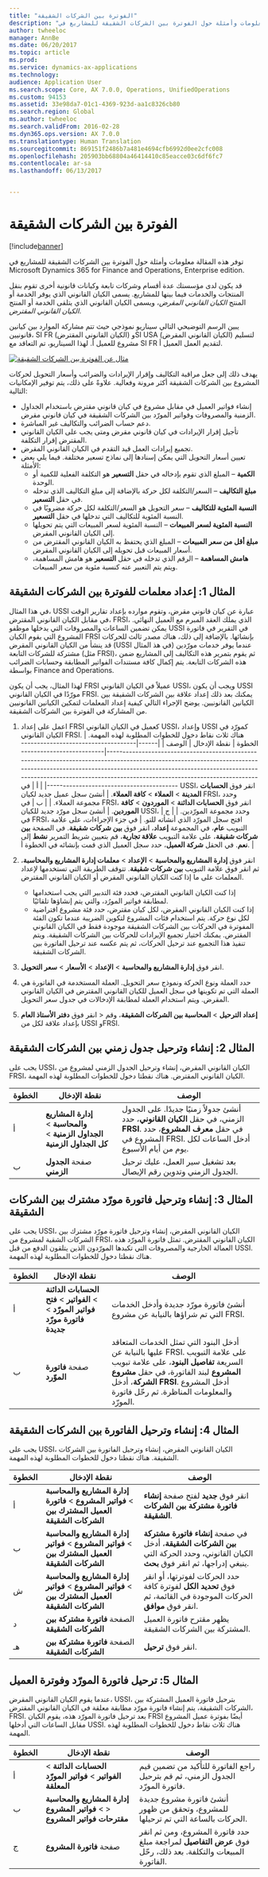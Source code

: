 ```yaml
---
title: "الفوترة بين الشركات الشقيقة"
description: "توفر هذه المقالة معلومات وأمثلة حول الفوترة بين الشركات الشقيقة للمشاريع في Microsoft Dynamics 365 for Finance and Operations, Enterprise edition."
author: twheeloc
manager: AnnBe
ms.date: 06/20/2017
ms.topic: article
ms.prod: 
ms.service: dynamics-ax-applications
ms.technology: 
audience: Application User
ms.search.scope: Core, AX 7.0.0, Operations, UnifiedOperations
ms.custom: 94153
ms.assetid: 33e98da7-01c1-4369-923d-aa1c8326cb80
ms.search.region: Global
ms.author: twheeloc
ms.search.validFrom: 2016-02-28
ms.dyn365.ops.version: AX 7.0.0
ms.translationtype: Human Translation
ms.sourcegitcommit: 869151f2486b7a481e4694cfb6992d0ee2cfc008
ms.openlocfilehash: 205903bb68804a46414410c85eacce03c6df6fc7
ms.contentlocale: ar-sa
ms.lasthandoff: 06/13/2017


---
```


# <a name="intercompany-invoicing"></a>الفوترة بين الشركات الشقيقة

[!include[banner](../includes/banner.md)]


توفر هذه المقالة معلومات وأمثلة حول الفوترة بين الشركات الشقيقة للمشاريع في Microsoft Dynamics 365 for Finance and Operations, Enterprise edition.

قد يكون لدى مؤسستك عدة أقسام وشركات تابعة وكيانات قانونية أخرى تقوم بنقل المنتجات والخدمات فيما بينها للمشاريع. يسمى الكيان القانوني الذي يوفر الخدمة أو المنتج *الكيان القانوني المقرض*، ويسمى الكيان القانوني الذي يتلقى الخدمة أو المنتج *الكيان القانوني المقترض*. 

يبين الرسم التوضيحي التالي سيناريو نموذجي حيث تتم مشاركة الموارد بين كيانين قانونيين، SI FR (الكيان القانوني المقترض‬) وSI USA (الكيان القانوني المقرض) لتسليم مشروع للعميل أ. لهذا السيناريو، تم التعاقد مع SI FR لتقديم العمل العميل أ. 

[![مثال عن الفوترة بين الشركات الشقيقة](./media/interco.invoicing-01.jpg)](./media/interco.invoicing-01.jpg) 

يهدف ذلك إلى جعل مراقبة التكاليف وإقرار الإيرادات والضرائب وأسعار التحويل لحركات المشروع بين الشركات الشقيقة أكثر مرونة وفعالية. علاوةً على ذلك، يتم توفير الإمكانيات التالية:

-   إنشاء فواتير العميل في مقابل مشروع في كيان قانوني مقترض باستخدام الجداول الزمنية والمصروفات وفواتير المورّد بين الشركات الشقيقة في كيان قانوني مقرض.
-   دعم حساب الضرائب والتكاليف غير المباشرة.
-   تأجيل إقرار الإيرادات في كيان قانوني مقرض ومتى يجب على الكيان القانوني المقترض إقرار التكلفة.
-   تجميع إيرادات العمل قيد التقدم في الكيان القانوني المقرض.
-   تعيين أسعار التحويل التي يمكن إسنادها إلى نماذج تسعير مختلفة. فيما يلي بعض الأمثلة:
    -   **الكمية** – المبلغ الذي تقوم بإدخاله في حقل **التسعير** هو التكلفة الفعلية للكمية أو الوحدة.
    -   **مبلغ التكاليف** – السعر/التكلفة لكل حركة بالإضافة إلى مبلغ التكاليف الذي تدخله في حقل **التسعير**.
    -   **النسبة المئوية للتكاليف‬** – سعر التحويل هو السعر/التكلفة لكل حركة مضروبًا في النسبة المئوية للتكاليف‬ التي تدخلها في حقل **التسعير**.
    -   **النسبة المئوية لسعر المبيعات‬** – النسبة المئوية لسعر المبيعات‬ التي يتم تحويلها إلى الكيان القانوني المقرض.
    -   **مبلغ أقل من سعر المبيعات‬** – المبلغ الذي يحتفظ به الكيان القانوني المقترض من أسعار المبيعات قبل تحويله إلى الكيان القانوني المقرض.
    -   **هامش المساهمة** – الرقم الذي تدخله في حقل **التسعير** هو هامش المساهمة، ويتم يتم التعبير عنه كنسبة مئوية من سعر المبيعات.

## <a name="example-1-set-up-parameters-for-intercompany-invoicing"></a>المثال 1: إعداد معلمات للفوترة بين الشركات الشقيقة
في هذا المثال، USSI عبارة عن كيان قانوني مقرض، وتقوم موارده بإعداد تقارير الوقت في مقابل الكيان القانوني المقترض، FRSI، الذي يملك العقد المبرم مع العميل النهائي. يمكن تضمين الساعات والمصروفات التي يدخلها موظفو USSI في التقرير في فاتورة المشروع التي يقوم الكيان FRSI بإنشائها. بالإضافة إلى ذلك، هناك مصدر ثالث للحركات قد ينشأ من الكيان القانوني المقرض (USSI في هذ المثال) عندما يوفر خدمات مورّدين مشتركة للشركات التابعة (مثل FRSI)، ثم يقوم بتمرير هذه التكاليف إلى المشاريع ضمن هذه الشركات التابعة. يتم إكمال كافة مستندات الفواتير المطابقة وحسابات الضرائب بواسطة Finance and Operations. 

لهذا المثال، يجب أن يكون FRSI عميلاً في الكيان القانوني USSI، ويجب أن يكون USSI مورّدًا في الكيان القانوني FRSI. يمكنك بعد ذلك إعداد علاقة بين الشركات الشقيقة بين الكيانين القانونيين. يوضح الإجراء التالي كيفية إعداد المعلمات لتمكين الكيانين القانونيين من المشاركة في الفوترة بين الشركات الشقيقة.

1.  اعمل على إعداد FRSI كعميل في الكيان القانوني USSI، وإعداد USSI كمورّد في الكيان القانوني FRSI. هناك ثلاث نقاط دخول للخطوات المطلوبة لهذه المهمة.
    | الخطوة | نقطة الإدخال                                                                       | ‏‏الوصف   |
    |------|-----------------------------------------------------------------------------------|-------------------------------------------------------------------------------------------------------------------------------------------------------------------------------------------------------------------------------------------------------------------------------------------------|
    | أ    | في USSI، انقر فوق **الحسابات المدينة** &gt; **العملاء** &gt; **كافة العملاء**. | أنشئ سجل عميل جديد لكيان FRSI، وحدد مجموعة العملاء.                                                                                                                                                                                                                           |
    | ب    | في FRSI، انقر فوق **الحسابات الدائنة** &gt; **الموردون** &gt; **كافة الموردين**.        | أنشئ سجل مورّد جديد للكيان USSI، وحدد مجموعة المورّدين.                                                                                                                                                                                                                               |
    | ج    | في FRSI، افتح سجل المورّد الذي أنشأته للتو.                            | في جزء الإجراءات، على علامة التبويب **عام**، في المجموعة **إعداد**، انقر فوق **بين شركات شقيقة**. في الصفحة **بين شركات شقيقة**، على علامة التبويب **علاقة تجارية**، قم بتعيين شريط التمرير **نشط** إلى **نعم**. في الحقل **شركة العميل**، حدد سجل العميل الذي قمت بإنشائه في الخطوة أ. |

2.  انقر فوق **إدارة المشاريع والمحاسبة** &gt; **الإعداد** &gt; **معلمات إدارة المشاريع والمحاسبة**، ثم انقر فوق علامة التبويب **بين شركات شقيقة**. تتوقف الطريقة التي تستخدمها لإعداد المعلمات على ما إذا كنت الكيان القانوني المقرض أو الكيان القانوني المقترض.
    -   إذا كنت الكيان القانوني المقترض، فحدد فئة التدبير التي يجب استخدامها لمطابقة فواتير المورُد، والتي يتم إنشاؤها تلقائيًا.
    -   إذا كنت الكيان القانوني المقرض، لكل كيان مقترض، حدد فئة مشروع افتراضية لكل نوع حركة. يتم استخدام فئات المشروع لتكوين الضريبة عندما تكون الفئة المفوترة في الحركات بين الشركات الشقيقة موجودة فقط في الكيان القانوني المقترض. يمكنك اختيار تجميع الإيرادات للحركات بين الشركات الشقيقة. ويتم تنفيذ هذا التجميع عند ترحيل الحركات، ثم يتم عكسه عند ترحيل الفاتورة بين الشركات الشقيقة.

3.  انقر فوق **إدارة المشاريع والمحاسبة** &gt; **الإعداد** &gt; **الأسعار** &gt; **سعر التحويل**.
4.  حدد العملة ونوع الحركة ونموذج سعر التحويل. العملة المستخدمة في الفاتورة هي العملة التي تم تكوينها في سجل العميل للكيان القانوني المقترض في الكيان القانوني المقرض. ويتم استخدام العملة لمطابقة الإدخالات في جدول سعر التحويل.
5.  انقر فوق **دفتر الأستاذ العام** &gt; **‎إعداد الترحيل** &gt; **المحاسبة بين الشركات الشقيقة**، وقم بإعداد علاقة لكل من USSI وFRSI.

## <a name="example-2-create-and-post-an-intercompany-timesheet"></a>المثال 2: إنشاء وترحيل جدول زمني بين الشركات الشقيقة
يجب على USSI، الكيان القانوني المقرض، إنشاء وترحيل الجدول الزمني لمشروع من FRSI، الكيان القانوني المقترض. هناك نقطتا دخول للخطوات المطلوبة لهذه المهمة.

| الخطوة | نقطة الإدخال                                                                       | ‏‏الوصف                                                                                                                                                                                       |
|------|-----------------------------------------------------------------------------------|---------------------------------------------------------------------------------------------------------------------------------------------------------------------------------------------------|
| أ    | **إدارة المشاريع والمحاسبة‬** &gt; **الجداول الزمنية** &gt; **كل الجداول الزمنية** | أنشئ جدولاً زمنيًا جديدًا. على الجدول الزمني، في حقل **الكيان القانوني**، حدد **FRSI**. في حقل **معرف المشروع**، حدد المشروع في FRSI. أدخل الساعات لكل يوم من أيام الأسبوع. |
| ب    | صفحة **الجدول الزمني**                                                                | بعد تشغيل سير العمل، عليك ترحيل الجدول الزمني وتدوين رقم الإيصال.                                                                                                               |

## <a name="example-3-create-and-post-an-intercompany-vendor-invoice"></a>المثال 3: إنشاء وترحيل فاتورة مورّد مشترك بين الشركات الشقيقة
يجب على USSI، الكيان القانوني المقرض، إنشاء وترحيل فاتورة مورّد مشترك بين الشركات الشقية لمشروع من FRSI، الكيان القانوني المقترض. تمثل فاتورة المورّد هذه العمالة الخارجية والمصروفات التي تكبدها المورّدون الذين يتلقون الدفع من قبل USSI. هناك نقطتا دخول للخطوات المطلوبة لهذه المهمة.

| الخطوة | نقطة الإدخال                                                                                      | ‏‏الوصف                                                                                                                                                                                                                                                                          |
|------|--------------------------------------------------------------------------------------------------|--------------------------------------------------------------------------------------------------------------------------------------------------------------------------------------------------------------------------------------------------------------------------------------|
| أ    | **الحسابات الدائنة** &gt; **الفواتير** &gt; **‏‫فتح فواتير المورّد‬** &gt; **فاتورة مورّد جديدة** | أنشئ فاتورة مورّد جديدة وأدخل الخدمات التي تم شراؤها بالنيابة عن مشروع FRSI.                                                                                                                                                                                  |
| ب    | صفحة **فاتورة الموّرد**                                                                      | أدخل البنود التي تمثل الخدمات المتعاقد عليها بالنيابة عن FRSI. على علامة التبويب السريعة **تفاصيل البنود**، على علامة تبويب **المشروع** لبند الفاتورة، في حقل **مشروع الشركة**، أدخل **FRSI**. أدخل المشروع والمعلومات المناظرة. ثم رحّل فاتورة المورّد. |

## <a name="example-4-create-and-post-the-intercompany-invoice"></a>المثال 4: إنشاء وترحيل الفاتورة بين الشركات الشقيقة
يجب على USSI، الكيان القانوني المقرض، إنشاء وترحيل الفاتورة بين الشركات الشقيقة. هناك نقطتا دخول للخطوات المطلوبة لهذه المهمة.

| الخطوة | نقطة الإدخال                                                                                             | ‏‏الوصف                                                                                                                                      |
|------|---------------------------------------------------------------------------------------------------------|--------------------------------------------------------------------------------------------------------------------------------------------------|
| أ    | **إدارة المشاريع والمحاسبة** &gt; **فواتير المشروع** &gt; **‏‫فاتورة العميل المشترك بين الشركات الشقيقة**  | انقر فوق **جديد** لفتح صفحة **إنشاء فاتورة مشتركة بين الشركات الشقيقة‬**.                                                                                  |
| ب    | **إدارة المشاريع والمحاسبة** &gt; **فواتير المشروع** &gt; **فواتير العميل المشترك بين الشركات الشقيقة** | في صفحة **إنشاء فاتورة مشتركة بين الشركات الشقيقة‬**، أدخل الكيان القانوني، وحدد الحركة التي ينبغي إدراجها، ثم انقر فوق **بحث**. |
| ش    | **إدارة المشاريع والمحاسبة** &gt; **فواتير المشروع** &gt; **فواتير العميل المشترك بين الشركات الشقيقة** | حدد الحركات لفوترتها، أو انقر فوق **تحديد الكل** لفوترة كافة الحركات الموجودة في القائمة، ثم انقر فوق **موافق**.                  |
| د    | الصفحة **فاتورة مشتركة بين الشركات الشقيقة**                                                                       | يظهر مقترح فاتورة العميل المشتركة بين الشركات الشقيقة.                                                                                             |
| هـ    | الصفحة **فاتورة مشتركة بين الشركات الشقيقة**                                                                       | انقر فوق **ترحيل**.                                                                                                                                  |

## <a name="example-5-post-the-vendor-invoice-and-invoice-the-customer"></a>المثال 5: ترحيل فاتورة المورّد وفوترة العميل
عندما يقوم الكيان القانوني المقرض، USSI، بترحيل فاتورة العميل المشتركة بين الشركات الشقيقة، يتم إنشاء فاتورة مورّد مطابقة معلقة في الكيان القانوني المقترض، FRSI. بعد ترحيل فاتورة المورّد هذه، يقوم الكيان FRSI أيضًا بفوترة عميل المشروع مقابل الساعات التي أدخلها USSI. هناك ثلاث نقاط دخول للخطوات المطلوبة لهذه المهمة.

| الخطوة | نقطة الإدخال                                                                                        | ‏‏الوصف                                                                                                             |
|------|----------------------------------------------------------------------------------------------------|-------------------------------------------------------------------------------------------------------------------------|
| أ    | **الحسابات الدائنة** &gt; **الفواتير** &gt; **فواتير المورّد المعلقة**                            | راجع الفاتورة للتأكيد من تضمين قيم الجدول الزمني، ثم قم بترحيل فاتورة المورّد.                  |
| ب    | **إدارة المشاريع والمحاسبة** &gt; **فواتير المشروع** &gt; **‎مقترحات فواتير المشروع** | أنشئ فاتورة مشروع جديدة للمشروع، وتحقق من ظهور الحركات بالساعة التي تم ترحيلها.            |
| ج    | صفحة **فاتورة المشروع**                                                                       | حدد فاتورة المشروع، ومن ثم انقر فوق **عرض التفاصيل** لمراجعة مبلغ المبيعات والتكلفة. بعد ذلك، رحّل الفاتورة. |






